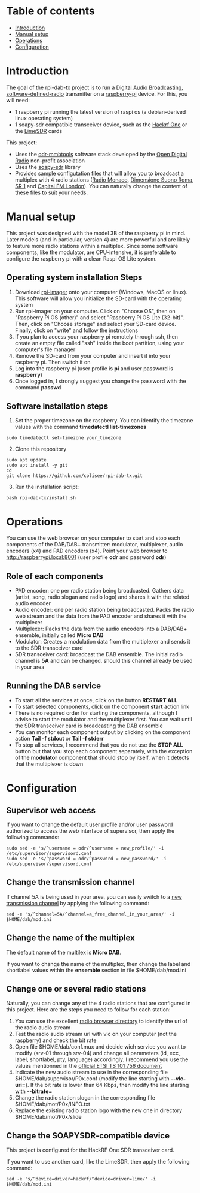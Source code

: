 # Table of contents
- [Introduction](#introduction)
- [Manual setup](#manual-setup)
- [Operations](#operations)
- [Configuration](#configuration)

# Introduction
The goal of the rpi-dab-tx project is to run a [Digital Audio Broadcasting](https://en.wikipedia.org/wiki/Digital_Audio_Broadcasting), [software-defined-radio](https://en.wikipedia.org/wiki/Software-defined_radio) transmitter on a [raspberry-pi](https://www.raspberrypi.com/) device. For this, you will need:
- 1 raspberry pi running the latest version of raspi os (a debian-derived linux operating system)
- 1 soapy-sdr compatible transceiver device, such as the [Hackrf One](https://greatscottgadgets.com/hackrf/one/) or the [LimeSDR](https://limemicro.com/products/boards/limesdr/) cards

This project:
- Uses the [odr-mmbtools](https://www.opendigitalradio.org/mmbtools) software stack developed by the [Open Digital Radio](https://www.opendigitalradio.org/) non-profit association
- Uses the [soapy-sdr](https://github.com/pothosware/SoapySDR/wiki) library
- Provides sample configutation files that will allow you to broadcast a multiplex with 4 radio stations ([Radio Monaco](https://radio-monaco.com), [Dimensione Suono Roma](https://www.dimensionesuonoroma.it/), [SR 1](https://www.sr.de/sr/sr1/index.html) and [Capital FM London](https://www.capitalfm.com/london/)). You can naturally change the content of these files to suit your needs.

# Manual setup
This project was designed with the model 3B of the raspberry pi in mind. Later models (and in particular, version 4) are more powerful and are likely to feature more radio stations within a multiplex. Since some software components, like the modulator, are CPU-intensive, it is preferable to configure the raspberry pi with a clean Raspi OS Lite system.

## Operating system installation Steps
1. Download [rpi-imager](https://www.raspberrypi.com/software/) onto your computer (Windows, MacOS or linux). This software will allow you initialize the SD-card with the operating system
1. Run rpi-imager on your computer. Click on "Choose OS", then on "Raspberry Pi OS (other)" and select "Raspberry Pi OS Lite (32-bit)". Then, click on "Choose storage" and select your SD-card device. Finally, click on "write" and follow the instructions
1. If you plan to access your raspberry pi remotely through ssh, then create an empty file called "ssh" inside the boot partition, using your computer's file manager
1. Remove the SD-card from your computer and insert it into your raspberry pi. Then switch it on
1. Log into the raspberry pi (user profile is **pi** and user password is **raspberry**)
1. Once logged in, I strongly suggest you change the password with the command **passwd**

## Software installation steps
1. Set the proper timezone on the raspberry. You can identify the timezone values with the command **timedatectl list-timezones**
```
sudo timedatectl set-timezone your_timezone
```
2. Clone this repository
```
sudo apt update
sudo apt install -y git
cd
git clone https://github.com/colisee/rpi-dab-tx.git
```
3. Run the installation script:
```
bash rpi-dab-tx/install.sh
```

# Operations
You can use the web browser on your computer to start and stop each components of the DAB/DAB+ transmitter: modulator, multiplexer, audio encoders (x4) and PAD encoders (x4). Point your web browser to http://raspberrypi.local:8001 (user profile **odr** and password **odr**)

## Role of each components
- PAD encoder: one per radio station being broadcasted. Gathers data (artist, song, radio slogan and radio logo) and shares it with the related audio encoder
- Audio encoder: one per radio station being broadcasted. Packs the radio web stream and the data from the PAD encoder and shares it with the multiplexer
- Multiplexer: Packs the data from the audio encoders into a DAB/DAB+ ensemble, initially called **Micro DAB**
- Modulator: Creates a modulation data from the multiplexer and sends it to the SDR transceiver card
- SDR transceiver card: broadcast the DAB ensemble. The initial radio channel is **5A** and can be changed, should this channel already be used in your area

## Running the DAB service
- To start all the services at once, click on the button **RESTART ALL**
- To start selected components, click on the component **start** action link
- There is no required order for starting the components, although I advise to start the modulator and the multiplexer first. You can wait until the SDR transceiver card is broadcasting the DAB ensemble
- You can monitor each component output by clicking on the component action **Tail -f stdout** or **Tail -f stderr**
- To stop all services, I recommend that you do not use the **STOP ALL** button but that you stop each component separately, with the exception of the **modulator** component that should stop by itself, when it detects that the multiplexer is down

# Configuration

## Supervisor web access
If you want to change the default user profile and/or user password authorized to access the web interface of supervisor, then apply the following commands:
```
sudo sed -e 's/^username = odr/^username = new_profile/' -i /etc/supervisor/supervisord.conf
sudo sed -e 's/^password = odr/^password = new_password/' -i /etc/supervisor/supervisord.conf
```

## Change the transmission channel
If channel 5A is being used in your area, you can easily switch to a [new transmission channel](http://www.wohnort.org/DAB/freqs.html) by applying the following command:
```
sed -e 's/^channel=5A/^channel=a_free_channel_in_your_area/' -i $HOME/dab/mod.ini
```

## Change the name of the multiplex
The default name of the multilex is **Micro DAB**. 

If you want to change the name of the multiplex, then change the label and shortlabel values within the **ensemble** section in file $HOME/dab/mod.ini

## Change one or several radio stations
Naturally, you can change any of the 4 radio stations that are configured in this project. Here are the steps you need to follow for each station:

1. You can use the excellent [radio browser directory](https://www.radio-browser.info) to identify the url of the radio audio stream
1. Test the radio audio stream url with vlc on your computer (not the raspberry) and check the bit rate
1. Open file $HOME/dab/conf.mux and decide wich service you want to modify (srv-01 through srv-04) and change all parameters (id, ecc, label, shortlabel, pty, language) accordingly. I recommend you use the values mentionned in the [official ETSI TS 101 756 document](https://www.etsi.org/deliver/etsi_ts/101700_101799/101756/02.02.01_60/ts_101756v020201p.pdf) 
1. Indicate the new audio stream to use in the corresponding file $HOME/dab/supervisor/P0x.conf (modify the line starting with **--vlc-uri=**). If the bit rate is lower than 64 Kbps, then modify the line starting with **--bitrate=**
1. Change the radio station slogan in the corresponding file $HOME/dab/mot/P0x/INFO.txt
1. Replace the existing radio station logo with the new one in directory $HOME/dab/mot/P0x/slide

## Change the SOAPYSDR-compatible device
This project is configured for the HackRF One SDR transceiver card.

If you want to use another card, like the LimeSDR, then apply the following command:
```
sed -e 's/^device=driver=hackrf/^device=driver=lime/' -i $HOME/dab/mod.ini
```
